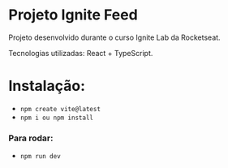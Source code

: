 # Projeto Ignite Feed

Projeto desenvolvido durante o curso Ignite Lab da Rocketseat.

Tecnologias utilizadas: React + TypeScript.

# Instalação:

- `npm create vite@latest`
- `npm i ou npm install`

### Para rodar:

- `npm run dev`